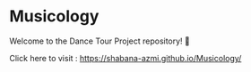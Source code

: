 # Musicology
Welcome to the Dance Tour Project repository! 🌟

Click here to visit : https://shabana-azmi.github.io/Musicology/

